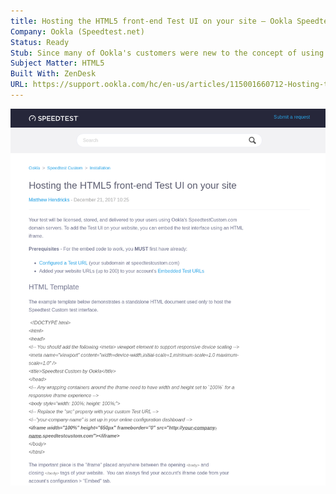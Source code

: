 ```yaml
---
title: Hosting the HTML5 front-end Test UI on your site – Ookla Speedtest Custom
Company: Ookla (Speedtest.net)
Status: Ready
Stub: Since many of Ookla's customers were new to the concept of using a iframe hosted from another web server, we needed to build a template to assist users with building their company web pages that displayed the test content in an HTML5 friendly manner.
Subject Matter: HTML5
Built With: ZenDesk
URL: https://support.ookla.com/hc/en-us/articles/115001660712-Hosting-the-HTML5-front-end-Test-UI-on-your-site
---
```

![alt text](./img/hosting.png)